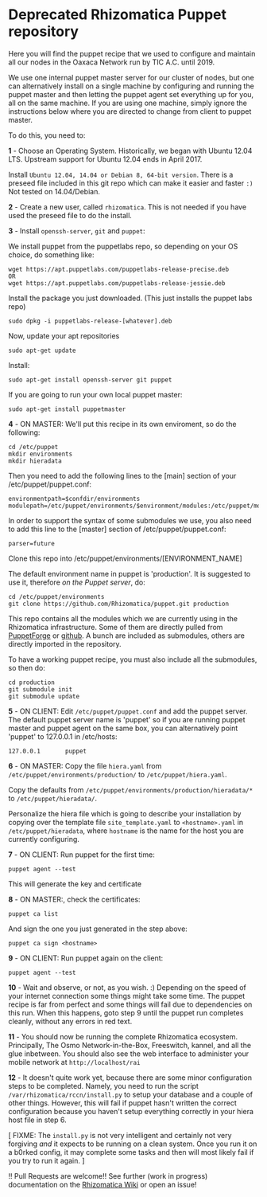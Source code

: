 # Deprecated Rhizomatica Puppet repository

Here you will find the puppet recipe that we used to configure and maintain all our nodes in the Oaxaca Network run by TIC A.C. until 2019.

We use one internal puppet master server for our cluster of nodes, but one can alternatively install on a single machine by configuring and running the puppet master and then letting the puppet agent set everything up for you, all on the same machine. If you are using one machine, simply ignore the instructions below where you are directed to change from client to puppet master.

To do this, you need to:

  **1** - Choose an Operating System. Historically, we began with Ubuntu 12.04 LTS. Upstream support for Ubuntu 12.04 ends in April 2017. 

  Install `Ubuntu 12.04, 14.04 or Debian 8, 64-bit version`. There is a preseed file included in this git repo which can make it easier and faster `:)` Not tested on 14.04/Debian.

  **2** - Create a new user, called `rhizomatica`. This is not needed if you have used the preseed file to do the install.

  **3** - Install  `openssh-server`, `git` and `puppet`:

We install puppet from the puppetlabs repo, so depending on your OS choice, do something like:

	wget https://apt.puppetlabs.com/puppetlabs-release-precise.deb
    OR
	wget https://apt.puppetlabs.com/puppetlabs-release-jessie.deb

Install the package you just downloaded. (This just installs the puppet labs repo)

	sudo dpkg -i puppetlabs-release-[whatever].deb

Now, update your apt repositories

	sudo apt-get update

Install:

	sudo apt-get install openssh-server git puppet

If you are going to run your own local puppet master:

	sudo apt-get install puppetmaster

  **4** - ON MASTER: We'll put this recipe in its own enviroment, so do the following:

    cd /etc/puppet
    mkdir environments
    mkdir hieradata

 Then you need to add the following lines to the [main] section of your /etc/puppet/puppet.conf:

    environmentpath=$confdir/environments
    modulepath=/etc/puppet/environments/$environment/modules:/etc/puppet/modules
 
 In order to support the syntax of some submodules we use, you also need to add this line to the [master] section of /etc/puppet/puppet.conf:

    parser=future

  Clone this repo into /etc/puppet/environments/[ENVIRONMENT_NAME]

  The default environment name in puppet is 'production'. It is suggested to use it, therefore *on the Puppet server*, do:
	
	cd /etc/puppet/environments
	git clone https://github.com/Rhizomatica/puppet.git production


  This repo contains all the modules which we are currently using in the Rhizomatica infrastructure. Some of them are directly pulled from [PuppetForge](https://forge.puppetlabs.com) or [github](https://github.com). A bunch are included as submodules, others are directly imported in the repository.

To have a working puppet recipe, you must also include all the submodules, so then do:

	cd production
    git submodule init
    git submodule update


  **5** - ON CLIENT: Edit `/etc/puppet/puppet.conf` and add the puppet server. The default puppet server name is 'puppet' so if you are running puppet master and puppet agent on the same box, you can alternatively point 'puppet' to 127.0.0.1 in /etc/hosts:

    127.0.0.1       puppet

  **6** - ON MASTER: Copy the file `hiera.yaml` from `/etc/puppet/environments/production/` to `/etc/puppet/hiera.yaml`. 

  Copy the defaults from `/etc/puppet/environments/production/hieradata/*` to `/etc/puppet/hieradata/`. 

  Personalize the hiera file which is going to describe your installation by copying over the template file `site_template.yaml` to `<hostname>.yaml` in `/etc/puppet/hieradata`, where `hostname` is the name for the host you are currently configuring. 


  **7** - ON CLIENT: Run puppet for the first time:

    puppet agent --test

  This will generate the key and certificate

  **8** - ON MASTER:, check the certificates:

    puppet ca list

  And sign the one you just generated in the step above:

    puppet ca sign <hostname>


  **9** - ON CLIENT: Run puppet again on the client:

    puppet agent --test

  **10** - Wait and observe, or not, as you wish. :) Depending on the speed of your internet connection some things might take some time. The puppet recipe is far from perfect and some things will fail due to dependencies on this run. When this happens, goto step 9 until the puppet run completes cleanly, without any errors in red text.

  **11** - You should now be running the complete Rhizomatica ecosystem. Principally, The Osmo Network-in-the-Box, Freeswitch, kannel, and all the glue inbetween. You should also see the web interface to administer your mobile network at `http://localhost/rai`

  **12** - It doesn't quite work yet, because there are some minor configuration steps to be completed. Namely, you need to run the script `/var/rhizomatica/rccn/install.py` to setup your database and a couple of other things. However, this will fail if puppet hasn't written the correct configuration because you haven't setup everything correctly in your hiera host file in step 6. 

[ FIXME: The `install.py` is not very intelligent and certainly not very forgiving *and* it expects to be running on a clean system. Once you run it on a b0rked config, it may complete some tasks and then will most likely fail if you try to run it again. ] 

!! Pull Requests are welcome!! See further (work in progress) documentation on the [Rhizomatica Wiki](https://wiki.rhizomatica.org/index.php/Setting_up_the_BSC) or open an issue! 
